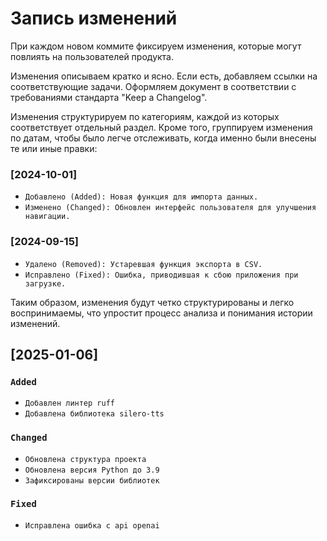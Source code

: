 # Запись изменений

При каждом новом коммите фиксируем изменения, которые могут повлиять на пользователей продукта.

Изменения описываем кратко и ясно. Если есть, добавляем ссылки на соответствующие задачи. Оформляем документ в соответствии с требованиями стандарта "Keep a Changelog".

Изменения структурируем по категориям, каждой из которых соответствует отдельный раздел. Кроме того, группируем изменения по датам, чтобы было легче отслеживать, когда именно были внесены те или иные правки:

### [2024-10-01]
- `Добавлено (Added): Новая функция для импорта данных.`
- `Изменено (Changed): Обновлен интерфейс пользователя для улучшения навигации.`

### [2024-09-15]
- `Удалено (Removed): Устаревшая функция экспорта в CSV.`
- `Исправлено (Fixed): Ошибка, приводившая к сбою приложения при загрузке.`

Таким образом, изменения будут четко структурированы и легко воспринимаемы, что упростит процесс анализа и понимания истории изменений.

## [2025-01-06]

### `Added`

- `Добавлен линтер ruff`
- `Добавлена библиотека silero-tts`

### `Changed`

- `Обновлена структура проекта`
- `Обновлена версия Python до 3.9`
- `Зафиксированы версии библиотек`

### `Fixed`

- `Исправлена ошибка с api openai`
